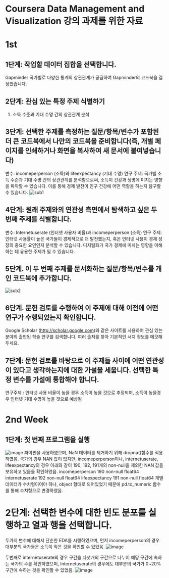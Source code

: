 # Coursera Data Management and Visualization 강의 과제를 위한 자료

# 1st

## 1단계: 작업할 데이터 집합을 선택합니다. 
Gapminder
국가별로 다양한 통계의 상관관계가 궁금하여 Gapminder의 코드북을 결정했습니다. 

## 2단계: 관심 있는 특정 주제 식별하기
1. 소득 수준과 기대 수명 간의 상관관계 분석

## 3단계: 선택한 주제를 측정하는 질문/항목/변수가 포함된 더 큰 코드북에서 나만의 코드북을 준비합니다(즉, 개별 페이지를 인쇄하거나 화면을 복사하여 새 문서에 붙여넣습니다)
변수: incomeperperson (소득)와 lifeexpectancy (기대 수명)
연구 주제: 국가별 소득 수준과 기대 수명 간의 상관관계를 분석함으로써, 소득이 건강과 생명에 미치는 영향을 파악할 수 있습니다. 이를 통해 경제 발전이 인구 건강에 어떤 역할을 하는지 탐구할 수 있습니다.
![sub1](https://github.com/user-attachments/assets/c8ae75cd-c382-4e5f-ac8a-97b435c27467)

## 4단계: 원래 주제와의 연관성 측면에서 탐색하고 싶은 두 번째 주제를 식별합니다.
변수: Internetuserate (인터넷 사용자 비율)과 incomeperperson (소득)
연구 주제: 인터넷 사용률이 높은 국가들이 경제적으로 더 발전했는지, 혹은 인터넷 사용이 경제 성장의 중요한 요인인지 분석할 수 있습니다. 디지털화가 국가 경제에 미치는 영향을 이해하는 데 유용한 주제가 될 수 있습니다.

## 5단계. 이 두 번째 주제를 문서화하는 질문/항목/변수를 개인 코드북에 추가합니다.
![sub2](https://github.com/user-attachments/assets/014a63ea-c8f1-4798-8eba-eef6222b8eff)

## 6단계. 문헌 검토를 수행하여 이 주제에 대해 이전에 어떤 연구가 수행되었는지 확인합니다. 
Google Scholar (http://scholar.google.com)와 같은 사이트를 사용하여 관심 있는 분야의 출판된 학술 연구를 검색합니다. 여러 출처를 찾아 기본적인 서지 정보를 메모해 두세요.

## 7단계: 문헌 검토를 바탕으로 이 주제들 사이에 어떤 연관성이 있다고 생각하는지에 대한 가설을 세웁니다. 선택한 특정 변수를 가설에 통합해야 합니다. 

연구주제 : 인터넷 사용 비율이 높을 경우 소득이 높을 것으로 추정되며, 소득이 높을경우 인터넷 기대 수명이 높을 것으로 예상됨

# 2nd Week
## 1단계: 첫 번째 프로그램을 실행
![image](https://github.com/user-attachments/assets/e8eaabdd-d104-4c67-9a1e-ffab99cb7176)
파이썬을 사용하였으며, NaN 데이터를 제거하기 위해 dropna()함수를 적용하였음. 
국가의 경우 NAN 값이 없지만, incomeperperson이나, internetuserate, lifeexpectancy의 경우 아래와 같이 190, 192, 191개의 non-null을 제외한 NAN 값을 보유하고 있음을 확인하였음. 
incomeperperson  190 non-null    float64
internetuserate  192 non-null    float64
lifeexpectancy   191 non-null    float64
개별 데이터가 수치형이여야 하나, object 형태로 되어있었기 때문에 pd.to_numeric 함수를 통해 수치형으로 변경하였음. 

# 2단계: 선택한 변수에 대한 빈도 분포를 실행하고 열과 행을 선택합니다. 
두가지 변수에 대해서 단순한 EDA를 시행하였으며, 먼저 incomeperperson의 경우 대부분의 국가들은 소득이 작은 것을 확인할 수 있었음.
![image](https://github.com/user-attachments/assets/4501c588-f896-4948-adad-8096601713d6)

두번째로 internetuserate의 경우 구간을 다섯개의 구간으로 나누어 해당 구간에 속하는 국가의 수를 확인하였으며, Internetuserate의 경우에도 대부분의 국가가 0~20% 구간에 속하는 것을 확인할 수 있었음.
![image](https://github.com/user-attachments/assets/9f7f9718-2504-4ae9-8680-bb5c715bf5b8)

